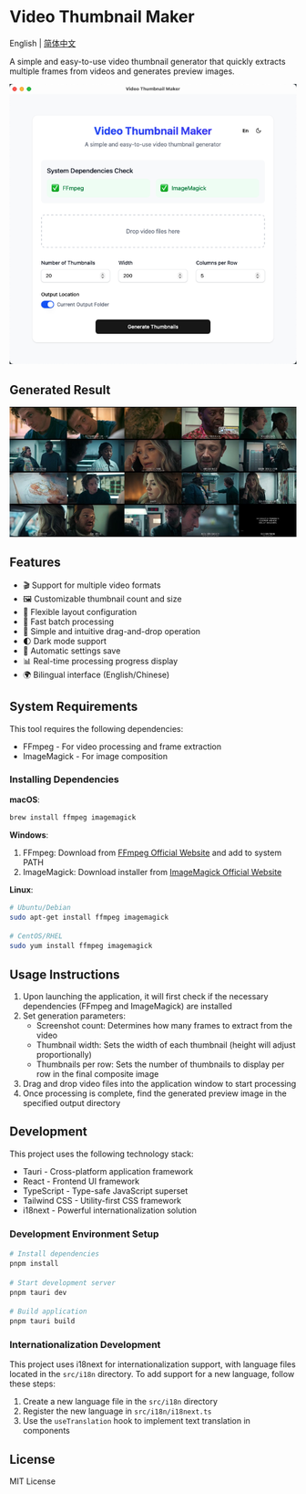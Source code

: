 # Video Thumbnail Maker

English | [简体中文](./README.zh-CN.md)

A simple and easy-to-use video thumbnail generator that quickly extracts multiple frames from videos and generates preview images.

![Preview](./public/preview.en.png)

## Generated Result

![Result](./public/thumbnails.jpg)

## Features

- 🎬 Support for multiple video formats
- 🖼️ Customizable thumbnail count and size
- 📐 Flexible layout configuration
- 🚀 Fast batch processing
- 🎯 Simple and intuitive drag-and-drop operation
- 🌓 Dark mode support
- 💾 Automatic settings save
- 📊 Real-time processing progress display
- 🌍 Bilingual interface (English/Chinese)

## System Requirements

This tool requires the following dependencies:

- FFmpeg - For video processing and frame extraction
- ImageMagick - For image composition

### Installing Dependencies

**macOS**:
```bash
brew install ffmpeg imagemagick
```

**Windows**:
1. FFmpeg: Download from [FFmpeg Official Website](https://ffmpeg.org/download.html) and add to system PATH
2. ImageMagick: Download installer from [ImageMagick Official Website](https://imagemagick.org/script/download.php)

**Linux**:
```bash
# Ubuntu/Debian
sudo apt-get install ffmpeg imagemagick

# CentOS/RHEL
sudo yum install ffmpeg imagemagick
```

## Usage Instructions

1. Upon launching the application, it will first check if the necessary dependencies (FFmpeg and ImageMagick) are installed
2. Set generation parameters:
   - Screenshot count: Determines how many frames to extract from the video
   - Thumbnail width: Sets the width of each thumbnail (height will adjust proportionally)
   - Thumbnails per row: Sets the number of thumbnails to display per row in the final composite image
3. Drag and drop video files into the application window to start processing
4. Once processing is complete, find the generated preview image in the specified output directory

## Development

This project uses the following technology stack:

- Tauri - Cross-platform application framework
- React - Frontend UI framework
- TypeScript - Type-safe JavaScript superset
- Tailwind CSS - Utility-first CSS framework
- i18next - Powerful internationalization solution

### Development Environment Setup

```bash
# Install dependencies
pnpm install

# Start development server
pnpm tauri dev

# Build application
pnpm tauri build
```

### Internationalization Development

This project uses i18next for internationalization support, with language files located in the `src/i18n` directory. To add support for a new language, follow these steps:

1. Create a new language file in the `src/i18n` directory
2. Register the new language in `src/i18n/i18next.ts`
3. Use the `useTranslation` hook to implement text translation in components

## License

MIT License
